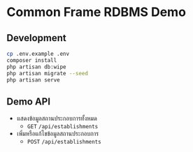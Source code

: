 # Common Frame RDBMS Demo

## Development
```bash
cp .env.example .env
composer install
php artisan db:wipe
php artisan migrate --seed
php artisan serve
```

## Demo API
* แสดงข้อมูลสถานประกอบการทั้งหมด
  * `GET` `/api/establishments`
* เพิ่มหรือแก้ไขข้อมูลสถานประกอบการ
  * `POST` `/api/establishments`
